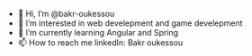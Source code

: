 - 👋 Hi, I’m @bakr-oukessou
- 👀 I’m interested in web develepment and game develepment
- 🌱 I’m currently learning Angular and Spring 
- 📫 How to reach me linkedIn: Bakr oukessou

<!---
bakr-oukessou/bakr-oukessou is a ✨ special ✨ repository because its `README.md` (this file) appears on your GitHub profile.
You can click the Preview link to take a look at your changes.
--->
